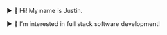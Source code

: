 ► 👋 Hi! My name is Justin.

► 👀 I’m interested in full stack software development!

<!---
Justin-Chua/Justin-Chua is a ✨ special ✨ repository because its `README.md` (this file) appears on your GitHub profile.
You can click the Preview link to take a look at your changes.
--->
